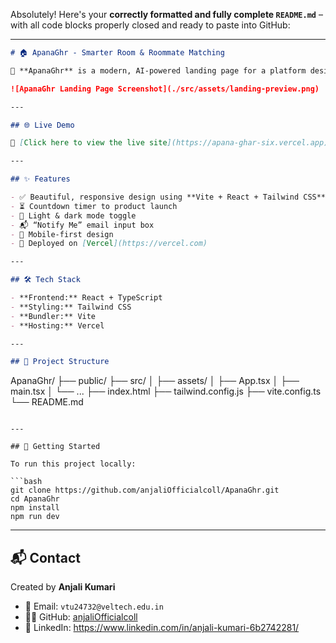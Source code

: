 Absolutely! Here's your **correctly formatted and fully complete `README.md`** – with all code blocks properly closed and ready to paste into GitHub:

---

```markdown
# 🏠 ApanaGhr - Smarter Room & Roommate Matching

🚀 **ApanaGhr** is a modern, AI-powered landing page for a platform designed to help users find compatible roommates and accommodations with ease. This landing page highlights features, a launch countdown, and email notification collection.

![ApanaGhr Landing Page Screenshot](./src/assets/landing-preview.png)

---

## 🌐 Live Demo

🔗 [Click here to view the live site](https://apana-ghar-six.vercel.app)

---

## ✨ Features

- ✅ Beautiful, responsive design using **Vite + React + Tailwind CSS**
- ⏳ Countdown timer to product launch
- 🌙 Light & dark mode toggle
- 📬 “Notify Me” email input box
- 📱 Mobile-first design
- 🚀 Deployed on [Vercel](https://vercel.com)

---

## 🛠 Tech Stack

- **Frontend:** React + TypeScript
- **Styling:** Tailwind CSS
- **Bundler:** Vite
- **Hosting:** Vercel

---

## 📂 Project Structure

```

ApanaGhr/
├── public/
├── src/
│   ├── assets/
│   ├── App.tsx
│   ├── main.tsx
│   └── ...
├── index.html
├── tailwind.config.js
├── vite.config.ts
└── README.md

````

---

## 🚀 Getting Started

To run this project locally:

```bash
git clone https://github.com/anjaliOfficialcoll/ApanaGhr.git
cd ApanaGhr
npm install
npm run dev
````

---

## 📬 Contact

Created by **Anjali Kumari**

* 📧 Email: `vtu24732@veltech.edu.in`
* 🧑‍💻 GitHub: [anjaliOfficialcoll](https://github.com/anjaliOfficialcoll)
* 💼 LinkedIn: https://www.linkedin.com/in/anjali-kumari-6b2742281/


